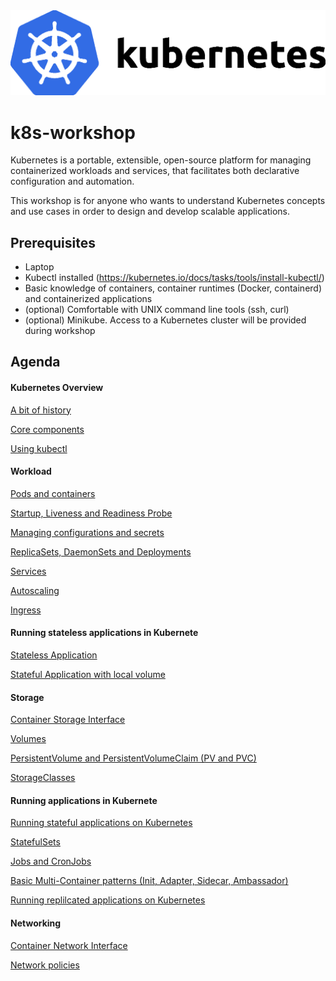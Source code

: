 <img src="images/kubernetes.png" alt="Kubernetes" style="zoom:50%;" />

# k8s-workshop

Kubernetes is a portable, extensible, open-source platform for managing containerized workloads and services, that facilitates both declarative configuration and automation.

This workshop is for anyone who wants to understand Kubernetes concepts and use cases in order to design and develop scalable applications.



## Prerequisites

- Laptop
- Kubectl installed (https://kubernetes.io/docs/tasks/tools/install-kubectl/)
- Basic knowledge of containers, container runtimes (Docker, containerd) and containerized applications
- (optional) Comfortable with UNIX command line tools (ssh, curl)
- (optional) Minikube. Access to a Kubernetes cluster will be provided during workshop



## Agenda

#### Kubernetes Overview

[A bit of history](./01-Overview/01-History.md)

[Core components](./01-Overview/02-Core.md)

[Using kubectl](./01-Overview/03-kubectl.md)

#### Workload

[Pods and containers](./02-Workload/01-Pods.md)

[Startup, Liveness and Readiness Probe](./02-Workload/02-Probes.md)

[Managing configurations and secrets](./02-Workload/03-ConfigMap.md)

[ReplicaSets, DaemonSets and Deployments](./02-Workload/04-Deployments.md)

[Services](./02-Workload/05-Services.md)

[Autoscaling](./02-Workload/06-Scaling.md)

[Ingress](./02-Workload/07-Ingress.md)

#### Running stateless applications in Kubernete

[Stateless Application](./03-Deployment/01-Stateless.md)

[Stateful Application with local volume](./03-Deployment/02-Local.md)

#### Storage

[Container Storage Interface](./04-Storage/01-CSI.md)

[Volumes](./04-Storage/02-Volumes.md)

[PersistentVolume and PersistentVolumeClaim (PV and PVC)](./04-Storage/03-PVC.md)

[StorageClasses](./04-Storage/04-StorageClass.md)

#### Running applications in Kubernete 

[Running stateful applications on Kubernetes](./05-Apps/01-App.md)

[StatefulSets](./05-Apps/02-StatefulSets.md)

[Jobs and CronJobs](./05-Apps/03-Jobs.md)

[Basic Multi-Container patterns (Init, Adapter, Sidecar, Ambassador)](./05-Apps/04-Patterns.md)

[Running replilcated applications on Kubernetes](./05-Apps/05-Replicated.md)

#### Networking

[Container Network Interface](./06-Networking/01-CNI.md)

[Network policies](./06-Networking/02-Policies.md)